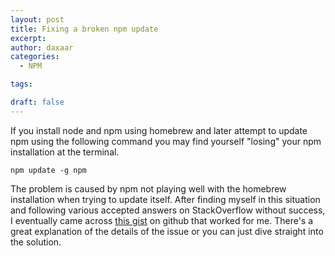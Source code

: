 ```yaml
---
layout: post
title: Fixing a broken npm update
excerpt: 
author: daxaar
categories:
  - NPM

tags:

draft: false
---
```

If you install node and npm using homebrew and later attempt to update npm using the following command you may find yourself "losing" your npm installation at the terminal.

<code>npm update -g npm</code>

The problem is caused by npm not playing well with the homebrew installation when trying to update itself. After finding myself in this situation and following various accepted answers on StackOverflow without success, I eventually came across <a href="https://gist.github.com/DanHerbert/9520689">this gist</a> on github that worked for me. There's a great explanation of the details of the issue or you can just dive straight into the solution.

